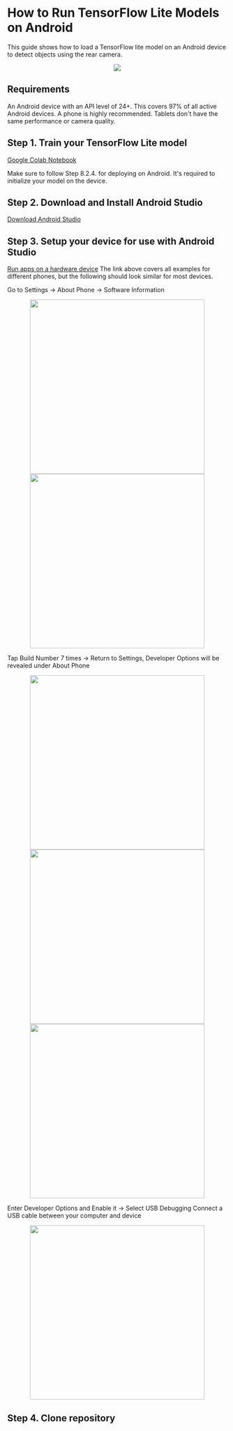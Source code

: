 # How to Run TensorFlow Lite Models on Android
This guide shows how to load a TensorFlow lite model on an Android device to detect objects using the rear camera.

<p align="center">
   <img src="../doc/coin_detection.jpg">
</p>

## Requirements
An Android device with an API level of 24+. This covers 97% of all active Android devices.
A phone is highly recommended. Tablets don't have the same performance or camera quality.

## Step 1. Train your TensorFlow Lite model
[Google Colab Notebook](https://colab.research.google.com/github/EdjeElectronics/TensorFlow-Lite-Object-Detection-on-Android-and-Raspberry-Pi/blob/master/Train_TFLite2_Object_Detction_Model.ipynb)

Make sure to follow Step 8.2.4. for deploying on Android. It's required to initialize your model on the device.

## Step 2. Download and Install Android Studio
[Download Android Studio](https://developer.android.com/studio)

## Step 3. Setup your device for use with Android Studio
[Run apps on a hardware device](https://developer.android.com/studio/run/device)
The link above covers all examples for different phones, but the following should look similar for most devices.

Go to Settings -> About Phone -> Software Information
<p align="center">
   <img src="../doc/Device_Setup_Step1.jpg" width="400">
   <img src="../doc/Device_Setup_Step2.jpg" width="400">
</p>

Tap Build Number 7 times -> Return to Settings, Developer Options will be revealed under About Phone 
<p align="center">
   <img src="../doc/Device_Setup_Step3.jpg" width="400">
   <img src="../doc/Device_Setup_Step4.jpg" width="400">
   <img src="../doc/Device_Setup_Step5.jpg" width="400">
</p>

Enter Developer Options and Enable it -> Select USB Debugging
Connect a USB cable between your computer and device
<p align="center">
   <img src="../doc/Device_Setup_Step5.jpg" width="400">
</p>


## Step 4. Clone repository

